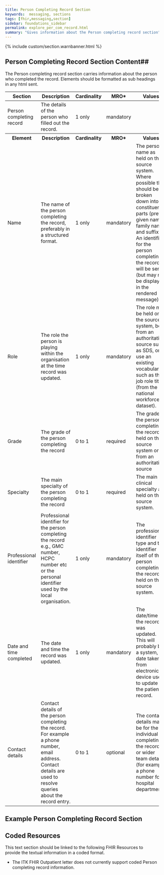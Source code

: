 ```yaml
---
title: Person Completing Record Section
keywords:  messaging, sections
tags: [fhir,messaging,section]
sidebar: foundations_sidebar
permalink: explore_per_com_record.html
summary: "Gives information about the Person completing record section"
---
```


{% include custom/section.warnbanner.html %}

## Person Completing Record Section Content##
The Person completing record section carries information about the person who completed the record. Elements should be formatted as sub headings in any html sent.

 
<table style="width:100%;max-width: 100%;">
	<thead>
		<tr>
			<th width="18%">Section</th>
			<th width="30%">Description</th>
			<th width="11%">Cardinality</th>
			<th width="11%">MRO*</th>
			<th width="30%">Values</th>
		</tr>
	</thead>
 <tbody>
  <tr>
   <td>Person completing record</td>
   <td>The details of the person who filled out the record.</td>
   <td>1 only</td>
   <td>mandatory</td>
   <td>&nbsp;</td>
  </tr>
		<tr>
			<th>Element</th>
			<th>Description</th>
			<th>Cardinality</th>
			<th>MRO*</th>
			<th>Values</th>
		</tr>
  <tr>
   <td>Name</td>
   <td>The name of the person completing the record, preferably in a structured format.</td>
   <td>1 only</td>
   <td>mandatory</td>
   <td>The person name as held on the source system. Where possible this should be broken down into its constituent parts (prefix, given name, family name, and suffix). An identifier for the person completing the record will be sent (but may not be displayed in the rendered message).</td>
  </tr>
  <tr>
   <td>Role</td>
   <td>The role the person is playing within the organisation at the time record was updated.</td>
   <td>1 only</td>
   <td>mandatory</td>
   <td>The role may be held on the source system, be from an authoritative source such as SDS, or use an existing vocabulary such as the job role title (from the national workforce dataset).</td>
  </tr>
  <tr>
   <td>Grade</td>
   <td>The grade of the person completing the record</td>
   <td>0 to 1</td>
   <td>required</td>
   <td>The grade of the person completing the record held on the source system or from an authoritative source</td>
  </tr>
  <tr>
   <td>Specialty</td>
   <td>The main specialty of the person completing the record</td>
   <td>0 to 1</td>
   <td>required</td>
   <td>The main clinical specialty as held on the source system.</td>
  </tr>
  <tr>
   <td>Professional identifier</td>
   <td>Professional identifier for the person completing the record e.g., GMC number, HCPC number etc or the personal identifier used by the local organisation.</td>
   <td>1 only</td>
   <td>mandatory</td>
   <td>The professional identifier type and the identifier itself of the person completing the record held on the source system.</td>
  </tr>
  <tr>
   <td>Date and time completed</td>
   <td>The date and time the record was updated.</td>
   <td>1 only</td>
   <td>mandatory</td>
   <td>The date/time the record was updated. This will probably be a system, date taken from electronic device used to update the patient record.</td>
  </tr>
  <tr>
   <td>Contact details</td>
   <td>Contact details of the person completing the record. For example a phone number, email address. Contact details are used to resolve queries about the record entry.</td>
   <td>0 to 1</td>
   <td>optional</td>
   <td>The contact details may be for the individual completing the record, or wider team details (for example a phone number for a hospital department).</td>
  </tr>
 </tbody>
</table>



## Example Person Completing Record Section ##

<script src="https://gist.github.com/IOPS-DEV/4eceababbca389067cde4aefd2d61cde.js"></script>

## Coded Resources ##

This text section should be linked to the following FHIR Resources to provide the textual information in a coded format.

- The ITK FHIR Outpatient letter does not currently support coded Person completing record information.






